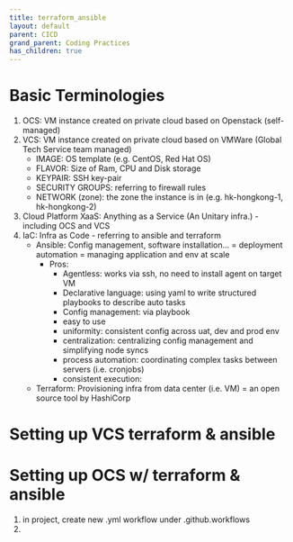 ```yaml
---
title: terraform_ansible
layout: default
parent: CICD
grand_parent: Coding Practices
has_children: true
---
```

# Basic Terminologies
1. OCS: VM instance created on private cloud based on Openstack (self-managed)
2. VCS: VM instance created on private cloud based on VMWare (Global Tech Service team managed)
    - IMAGE: OS template (e.g. CentOS, Red Hat OS)
    - FLAVOR: Size of Ram, CPU and Disk storage
    - KEYPAIR: SSH key-pair
    - SECURITY GROUPS: referring to firewall rules
    - NETWORK (zone): the zone the instance is in (e.g. hk-hongkong-1, hk-hongkong-2)
3. Cloud Platform XaaS: Anything as a Service (An Unitary infra.) - including OCS and VCS
4. IaC: Infra as Code - referring to ansible and terraform
    - Ansible: Config management, software installation... = deployment automation = managing application and env at scale
        - Pros:
            - Agentless: works via ssh, no need to install agent on target VM
            - Declarative language: using yaml to write structured playbooks to describe auto tasks
            - Config management: via playbook
            - easy to use
            - uniformity: consistent config across uat, dev and prod env
            - centralization: centralizing config management and simplifying node syncs
            - process automation: coordinating complex tasks between servers (i.e. cronjobs)
            - consistent execution: 
    - Terraform: Provisioning infra from data center (i.e. VM) = an open source tool by HashiCorp

# Setting up VCS terraform & ansible


# Setting up OCS w/ terraform & ansible
1. in project, create new .yml workflow under .github.workflows
2. 

